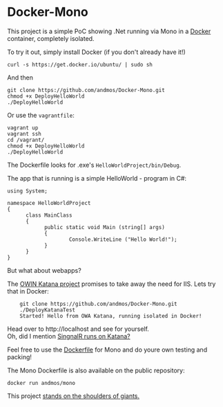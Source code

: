 Docker-Mono
===========

This project is a simple PoC showing .Net running via Mono in a [Docker](https://www.docker.com/) container, completely isolated.

To try it out, simply install Docker (if you don't already have it!) 
	
	curl -s https://get.docker.io/ubuntu/ | sudo sh

And then

	git clone https://github.com/andmos/Docker-Mono.git 
	chmod +x DeployHelloWorld
	./DeployHelloWorld
	
Or use the `vagrantfile`:

	vagrant up
	vagrant ssh
	cd /vagrant/
	chmod +x DeployHelloWorld
	./DeployHelloWorld


The Dockerfile looks for .exe's `HelloWorldProject/bin/Debug`.


The app that is running is a simple HelloWorld - program in C#: 

    using System;

    namespace HelloWorldProject
    {
	      class MainClass
	      {
		        public static void Main (string[] args)
		        {
			            Console.WriteLine ("Hello World!");
		        }
	      }
    }

But what about webapps? 

The [OWIN Katana project](http://katanaproject.codeplex.com/) promises to take away the need for IIS.
Lets try that in Docker:
		
		git clone https://github.com/andmos/Docker-Mono.git
		./DeployKatanaTest
		Started! Hello from OWA Katana, running isolated in Docker!

Head over to http://localhost and see for yourself.
<br>
Oh, did I mention [SingnalR runs on Katana?](http://www.dotnetcurry.com/showarticle.aspx?ID=915)

Feel free to use the [Dockerfile](https://github.com/andmos/Docker-Mono/blob/master/Docker-mono/Dockerfile) for Mono and do youre own testing and packing! 

The Mono Dockerfile is also available on the public repository:

    docker run andmos/mono



This project [stands on the shoulders of giants.](http://friism.com/running-net-apps-on-docker)
